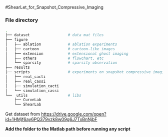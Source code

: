 #ShearLet_for_Snapshot_Compressive_Imaging

### File directory

```bash
.
├── dataset					# data mat files
├── figure					
│   ├── ablation			# ablation experiments
│   ├── cartoon 			# cartoon-like images
│   ├── extension			# extensional ghost imaging
│   ├── others				# flowchart, etc
│   └── sparsity			# sparsity observation
├── results
├── scripts					# experiments on snapshot compressive imaging 
│   ├── real_cacti
│   ├── real_cassi
│   ├── simulation_cacti
│   └── simulation_cassi
└──  utils					# libs
    ├── CurveLab
    └── ShearLab
```

Get dataset from https://drive.google.com/open?id=1HMjf6ay6PQ379vzk8w09g6J7TxBnNjbF

**Add the folder to the Matlab path before running any script**




